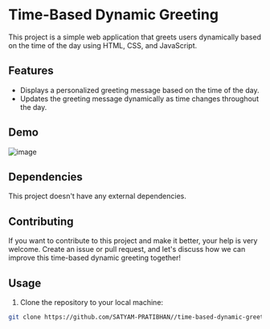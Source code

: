 # Time-Based Dynamic Greeting

This project is a simple web application that greets users dynamically based on the time of the day using HTML, CSS, and JavaScript.

## Features

- Displays a personalized greeting message based on the time of the day.
- Updates the greeting message dynamically as time changes throughout the day.

## Demo 

![image](https://github.com/SATYAM-PRATIBHAN/Time-Based-Dynamic-Greeting/assets/142714564/bba7f046-87bd-4d7b-a4a6-d188dd9b6233)

## Dependencies

This project doesn't have any external dependencies.

## Contributing

If you want to contribute to this project and make it better, your help is very welcome. Create an issue or pull request, and let's discuss how we can improve this time-based dynamic greeting together!

## Usage

1. Clone the repository to your local machine:

```bash
git clone https://github.com/SATYAM-PRATIBHAN//time-based-dynamic-greeting.git
